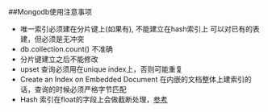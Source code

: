 ##Mongodb使用注意事项
- 唯一索引必须建在分片键上(如果有), 不能建立在hash索引上
    可以对已有的表建，但必须是无冲突
- db.collection.count() 不准确
- 分片键建立之后不能修改
- upset 查询必须用在unique index上，否则可能重复
- Create an Index on Embedded Document
    在内嵌的文档整体上建索引的话，查询的时候必须严格字节匹配
- Hash 索引在float的字段上会做截断处理，[参考](https://docs.mongodb.com/manual/core/index-hashed/)